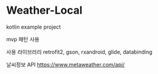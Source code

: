 # Weather-Local
kotlin example project

mvp 패턴 사용

사용 라이브러리
retrofit2, gson, rxandroid, glide, databinding

날씨정보 API
https://www.metaweather.com/api/
